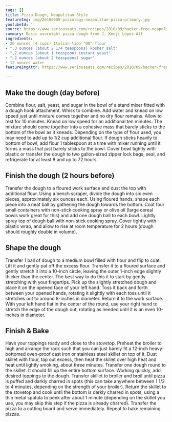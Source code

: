 ```yaml
---
tags: []
title: Pizza Dough, Neapolitan Style
featureImg: img/20100909-pizzology-neapolitan-pizza-primary.jpg
youtubeId: ''
source: https://www.seriouseats.com/recipes/2010/09/hacker-free-neapolitan-pizza-for-a-home-kitchen-recipe.html
summary: Basic overnight pizza dough from J. Kenji López-Alt
ingredients:
- 20 ounces (4 cups) Italian tipo "00" flour
- ".3 ounces (about 2 1/4 teaspoons) kosher salt"
- ".2 ounces (about 1 teaspoon) instant yeast"
- ".2 ounces (about 2 teaspoons) sugar"
- 12 ounces water
featureImgAttr: https://www.seriouseats.com/recipes/2010/09/hacker-free-neapolitan-pizza-for-a-home-kitchen-recipe.html

---
```

## Make the dough (day before)

Combine flour, salt, yeast, and sugar in the bowl of a stand mixer fitted with a dough hook attachment. Whisk to combine. Add water and knead on low speed just until mixture comes together and no dry flour remains. Allow to rest for 10 minutes. Knead on low speed for an additional ten minutes. The mixture should come together into a cohesive mass that barely sticks to the bottom of the bowl as it kneads. Depending on the type of flour used, you may need to add up to 1/2 cup additional flour. If dough sticks heavily to bottom of bowl, add flour 1 tablespoon at a time with mixer running until it forms a mass that just barely sticks to the bowl. Cover bowl tightly with plastic or transfer the dough to two gallon-sized zipper lock bags, seal, and refrigerate for at least 8 and up to 72 hours.

## Finish the dough (2 hours before)

Transfer the dough to a floured work surface and dust the top with additional flour. Using a bench scraper, divide the dough into six even pieces, approximately six ounces each. Using floured hands, shape each piece into a neat ball by gathering the dough towards the bottom. Coat four small containers with non-stick cooking spray or olive oil (large cereal bowls work great for this) and add one dough ball to each bowl. Lightly spray top of dough ball with non-stick cooking spray. Cover tightly with plastic wrap, and allow to rise at room temperature for 2 hours (dough should roughly double in volume).

## Shape the dough

Transfer 1 ball of dough to a medium bowl filled with flour and flip to coat. Lift it and gently pat off the excess flour. Transfer it to a floured surface and gently stretch it into a 10-inch circle, leaving the outer 1-inch edge slightly thicker than the center. The best way to do this it to start by gently stretching with your fingertips. Pick up the slightly stretched dough and place it on the opened face of your left hand. Toss it back and forth between your opened hands, rotating it slightly with each toss until it stretches out to around 8-inches in diameter. Return it to the work surface. With your left hand flat in the center of the round, use your right hand to stretch the edge of the dough out, rotating as needed until it is an even 10-inches in diameter.

## Finish & Bake

Have your toppings ready and close to the stovetop. Preheat the broiler to high and arrange the rack such that you can just barely fit a 12-inch heavy-bottomed oven-proof cast iron or stainless steel skillet on top of it. Dust skillet with flour, tap out excess, then heat the skillet over high heat and heat until lightly smoking, about three minutes. Transfer one dough round to the skillet. It should fill up the entire bottom surface. Working quickly, add desired toppings to the dough. Transfer skillet to broiler and broil until pizza is puffed and darkly charred in spots (this can take anywhere between 1 1/2 to 4 minutes, depending on the strength of your broiler). Return the skillet to the stovetop and cook until the bottom is darkly charred in spots, using a thin metal spatula to peek after about 1 minute (depending on the skillet you use, you may skip this step if the pizza is already charred). Transfer the pizza to a cutting board and serve immediately. Repeat to bake remaining pizzas.